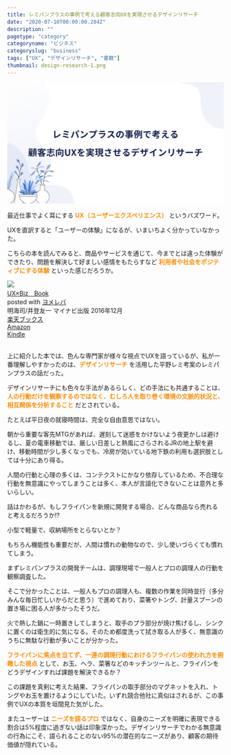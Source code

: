 ```yaml
---
title: レミパンプラスの事例で考える顧客志向UXを実現させるデザインリサーチ
date: "2020-07-10T00:00:00.284Z"
description: ""
pagetype: "category"
categoryname: "ビジネス"
categoryslug: "business"
tags: ["UX", "デザインリサーチ", "書籍"]
thumbnail: design-research-1.png
---
```


![](./design-research-1.png)

最近仕事でよく耳にする **<span style="color: #ff8c00;;">UX（ユーザーエクスペリエンス）</span>** というバズワード。

UXを直訳すると「ユーザーの体験」になるが、いまいちよく分かっていなかった。

こちらの本を読んでみると、商品やサービスを通じて、今までとは違った体験ができたり、問題を解決して好ましい感情をもたらすなど **<span style="color: #ff8c00;;">利用者や社会をポジティブにする体験</span>** といった感じだろうか。

<div class="cstmreba"><div class="booklink-box"><div class="booklink-image"><a href="https://hb.afl.rakuten.co.jp/hgc/146fe51c.1fd043a3.146fe51d.605dc196/yomereba_main_202007092105376388?pc=http%3A%2F%2Fbooks.rakuten.co.jp%2Frb%2F14584960%2F%3Fscid%3Daf_ich_link_urltxt%26m%3Dhttp%3A%2F%2Fm.rakuten.co.jp%2Fev%2Fbook%2F" target="_blank" ><img src="https://thumbnail.image.rakuten.co.jp/@0_mall/book/cabinet/9067/9784839959067.jpg?_ex=150x150" style="border: none;" /></a></div><div class="booklink-info"><div class="booklink-name"><a href="https://hb.afl.rakuten.co.jp/hgc/146fe51c.1fd043a3.146fe51d.605dc196/yomereba_main_202007092105376388?pc=http%3A%2F%2Fbooks.rakuten.co.jp%2Frb%2F14584960%2F%3Fscid%3Daf_ich_link_urltxt%26m%3Dhttp%3A%2F%2Fm.rakuten.co.jp%2Fev%2Fbook%2F" target="_blank" >UX×Biz　Book</a><div class="booklink-powered-date">posted with <a href="https://yomereba.com" rel="nofollow" target="_blank">ヨメレバ</a></div></div><div class="booklink-detail">明海司/井登友一 マイナビ出版 2016年12月    </div><div class="booklink-link2"><div class="shoplinkrakuten"><a href="https://hb.afl.rakuten.co.jp/hgc/146fe51c.1fd043a3.146fe51d.605dc196/yomereba_main_202007092105376388?pc=http%3A%2F%2Fbooks.rakuten.co.jp%2Frb%2F14584960%2F%3Fscid%3Daf_ich_link_urltxt%26m%3Dhttp%3A%2F%2Fm.rakuten.co.jp%2Fev%2Fbook%2F" target="_blank" >楽天ブックス</a></div><div class="shoplinkamazon"><a href="https://www.amazon.co.jp/exec/obidos/asin/4839959064/kanon123-22/" target="_blank" >Amazon</a></div><div class="shoplinkkindle"><a href="https://www.amazon.co.jp/gp/search?keywords=UX%C3%97Biz%E3%80%80Book&__mk_ja_JP=%83J%83%5E%83J%83i&url=node%3D2275256051&tag=kanon123-22" target="_blank" >Kindle</a></div>                              	  	  	  	  	</div></div><div class="booklink-footer"></div></div></div>
<br/>

上に紹介した本では、色んな専門家が様々な視点でUXを語っているが、私が一番理解しやすかったのは、<span style="color: #ff8c00; font-weight: bold;">デザインリサーチ</span> を活用した平野レミ考案のレミパンプラスの話だった。

デザインリサーチにも色々な手法があるらしく、どの手法にも共通することは、<span style="color: #ff8c00; font-weight: bold;">人の行動だけを観察するのではなく、むしろ人を取り巻く環境の文脈的状況と、相互関係を分析すること</span> だとされている。

たとえば平日夜の就寝時間は、完全な自由意思ではない。

朝から重要な客先MTGがあれば、遅刻して迷惑をかけないよう夜更かしは避けるし、夏の電車移動では、厳しい日差しと熱風にさらされるJRの地上駅を避け、移動時間が少し多くなっでも、冷房が効いている地下鉄の利用も選択肢としては十分にあり得る。

人間の行動と心理の多くは、コンテクストにかなり依存しているため、不合理な行動を無意識にやってしまうことは多く、本人が言語化できないことは意外と多いらしい。

話はかわるが、もしフライパンを新規に開発する場合、どんな商品なら売れると考えるだろうか!?

小型で軽量で、収納場所をとらないとか？

もちろん機能性も重要だが、人間は慣れの動物なので、少し使いづらくても慣れてしまう。

まずレミパンプラスの開発チームは、調理現場で一般人とプロの調理人の行動を観察調査した。

そこで分かったことは、一般人もプロの調理人も、複数の作業を同時並行（多分みんな毎日忙しいからだと思う）で進めており、菜箸やトング、計量スプーンの置き場に困る人が多かったそうだ。

火で熱した鍋に一時置きしてしまうと、取手のプラ部分が焼け焦げるし、シンクに置くのは衛生的に気になる。そのため都度洗って拭き取る人が多く、無意識のうちに無駄な行動が多いことが分かった。

<span style="color: #ff8c00; font-weight: bold;">フライパンに焦点を当てず、一連の調理行動におけるフライパンの使われ方を俯瞰した視点</span> として、お玉、ヘラ、菜箸などのキッチンツールと、フライパンをどうデザインすれば課題を解決できるか？

この課題を真剣に考えた結果、フライパンの取手部分のマグネットを入れ、トングやお玉を置けるようにしていた。いずれ競合他社に真似はされるが、この事例でUXの本質を垣間見た気がした。

またユーザーは <span style="color: #ff8c00; font-weight: bold;">ニーズを語るプロ</span> ではなく、自身のニーズを明確に表現できる割合は5%程度に過ぎない話は印象深かった。デザインリサーチでわかる無意識の行為にこそ、語られることのない95%の潜在的なニーズがあり、顧客の期待価値が隠れている。